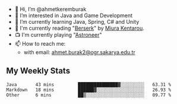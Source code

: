 - 👋 Hi, I’m @ahmetkeremburak
- 👀 I’m interested in Java and Game Development
- 🌱 I’m currently learning Java, Spring, C# and Unity
- :book: I'm currently reading "[Berserk](https://en.wikipedia.org/wiki/Berserk_(manga))" by [Miura Kentarou](https://en.wikipedia.org/wiki/Kentaro_Miura).
- :tv: I'm currently playing "[Astroneer](https://en.wikipedia.org/wiki/Astroneer)"
- 📫 How to reach me:  
  - with email: ahmet.burak2@ogr.sakarya.edu.tr
<!---
- 💞️ I’m looking to collaborate on ...
--->

<!---
ahmetkeremburak/ahmetkeremburak is a ✨ special ✨ repository because its `README.md` (this file) appears on your GitHub profile.
You can click the Preview link to take a look at your changes.
--->
## My Weekly Stats
<!--START_SECTION:waka-->

```text
Java       43 mins         ███████████████▓░░░░░░░░░   63.31 %
Markdown   18 mins         ██████▓░░░░░░░░░░░░░░░░░░   26.93 %
Other      6 mins          ██▒░░░░░░░░░░░░░░░░░░░░░░   09.77 %
```

<!--END_SECTION:waka-->
